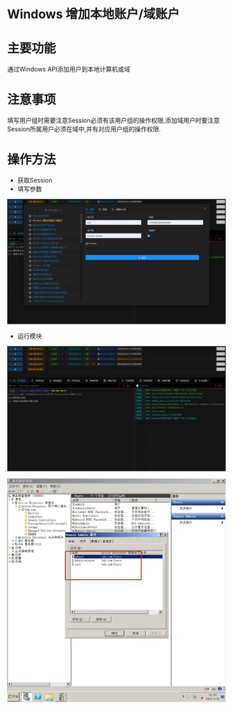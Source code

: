 # Windows 增加本地账户/域账户

# 主要功能
通过Windows API添加用户到本地计算机或域

# 注意事项
填写用户组时需要注意Session必须有该用户组的操作权限,添加域用户时要注意Session所属用户必须在域中,并有对应用户组的操作权限.

# 操作方法
+ 获取Session
+ 填写参数

![1615641387801-8d96a415-6795-4c0d-a33d-0596ebaf458e.webp](./img/hLgb1E_gL7ts3jL8/1615641387801-8d96a415-6795-4c0d-a33d-0596ebaf458e-237433.webp)

+ 运行模块

![1615641367127-daf140d2-a98e-4916-bece-60dd54cbb950.webp](./img/hLgb1E_gL7ts3jL8/1615641367127-daf140d2-a98e-4916-bece-60dd54cbb950-882370.webp)

![1615641547150-7ea9a25f-eea2-4e8d-bd90-6fff76f074fc.webp](./img/hLgb1E_gL7ts3jL8/1615641547150-7ea9a25f-eea2-4e8d-bd90-6fff76f074fc-792062.webp)


